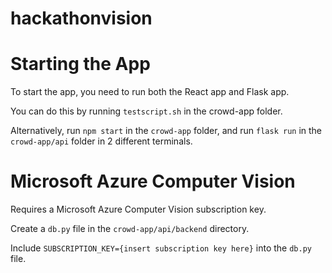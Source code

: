 # hackathonvision

# Starting the App
To start the app, you need to run both the React app and Flask app.

You can do this by running ```testscript.sh``` in the crowd-app folder.

Alternatively, run ```npm start``` in the ```crowd-app``` folder, and run ```flask run``` in the ```crowd-app/api``` folder in 2 different terminals.

# Microsoft Azure Computer Vision
Requires a Microsoft Azure Computer Vision subscription key.

Create a ```db.py``` file in the ```crowd-app/api/backend``` directory. 

Include ```SUBSCRIPTION_KEY={insert subscription key here}``` into the ```db.py``` file.
